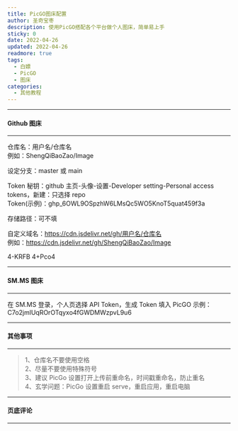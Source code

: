 ```yaml
---
title: PicGO图床配置
author: 圣奇宝枣
description: 使用PicGO搭配各个平台做个人图床，简单易上手
sticky: 0
date: 2022-04-26
updated: 2022-04-26
readmore: true
tags:
  - 白嫖
  - PicGO
  - 图床
categories:
  - 其他教程
---
```


---

#### **Github 图床**

---

仓库名：用户名/仓库名  
例如：ShengQiBaoZao/Image

设定分支：master 或 main

Token 秘钥：github 主页-头像-设置-Developer setting-Personal access tokens，新建：只选择 repo  
Token(示例)：ghp_6OWL9OSpzhW6LMsQc5WO5KnoT5quat459f3a

<!-- more -->

存储路径：可不填

自定义域名：https://cdn.jsdelivr.net/gh/用户名/仓库名  
例如：https://cdn.jsdelivr.net/gh/ShengQiBaoZao/Image

4-KRFB
4+Pco4

---

#### **SM.MS 图床**

---

在 SM.MS 登录，个人页选择 API Token，生成 Token 填入 PicGO
示例：C7o2jmlUqROrOTqyxo4fGWDMWzpvL9u6

---

#### **其他事项**

---

<div class="danger">

> 1、仓库名不要使用空格  
> 2、尽量不要使用特殊符号  
> 3、建议 PicGo 设置打开上传前重命名，时间戳重命名，防止重名  
> 4、玄学问题：PicGo 设置重启 serve，重启应用，重启电脑

</div>

---

#### **页底评论**

---
